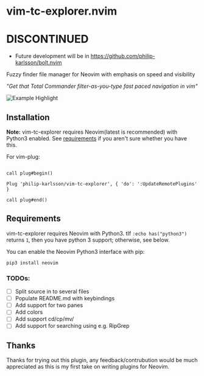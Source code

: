 # vim-tc-explorer.nvim

# DISCONTINUED
- Future development will be in https://github.com/philip-karlsson/bolt.nvim

Fuzzy finder file manager for Neovim with emphasis on speed and visibility

_"Get that Total Commander filter-as-you-type fast paced navigation in vim"_

![Example Highlight](./media/demo.gif)

## Installation

**Note:** vim-tc-explorer requires Neovim(latest is recommended) with Python3 enabled.
See [requirements](#requirements) if you aren't sure whether you have this.

For vim-plug:

```vim

call plug#begin()

Plug 'philip-karlsson/vim-tc-explorer', { 'do': ':UpdateRemotePlugins' }

call plug#end()
```

## Requirements
vim-tc-explorer requires Neovim with Python3.
tIf `:echo has("python3")` returns `1`, then you have python 3 support; otherwise, see below.

You can enable the Neovim Python3 interface with pip:

    pip3 install neovim

### TODOs:
- [ ] Split source in to several files
- [ ] Populate README.md with keybindings
- [ ] Add support for two panes
- [ ] Add colors
- [ ] Add support cd/cp/mv/
- [ ] Add support for searching using e.g. RipGrep

## Thanks
Thanks for trying out this plugin, any feedback/contrubution would be much appreciated as
this is my first take on writing plugins for Neovim.
